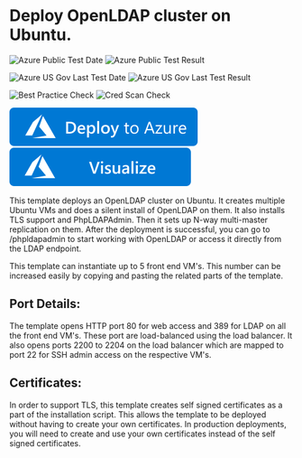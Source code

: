 # Deploy OpenLDAP cluster on Ubuntu.

![Azure Public Test Date](https://azurequickstartsservice.blob.core.windows.net/badges/openldap-cluster-ubuntu/PublicLastTestDate.svg)
![Azure Public Test Result](https://azurequickstartsservice.blob.core.windows.net/badges/openldap-cluster-ubuntu/PublicDeployment.svg)

![Azure US Gov Last Test Date](https://azurequickstartsservice.blob.core.windows.net/badges/openldap-cluster-ubuntu/FairfaxLastTestDate.svg)
![Azure US Gov Last Test Result](https://azurequickstartsservice.blob.core.windows.net/badges/openldap-cluster-ubuntu/FairfaxDeployment.svg)

![Best Practice Check](https://azurequickstartsservice.blob.core.windows.net/badges/openldap-cluster-ubuntu/BestPracticeResult.svg)
![Cred Scan Check](https://azurequickstartsservice.blob.core.windows.net/badges/openldap-cluster-ubuntu/CredScanResult.svg)

[![Deploy To Azure](https://raw.githubusercontent.com/Azure/azure-quickstart-templates/master/1-CONTRIBUTION-GUIDE/images/deploytoazure.svg?sanitize=true)]("https://portal.azure.com/#create/Microsoft.Template/uri/https%3A%2F%2Fraw.githubusercontent.com%2FAzure%2Fazure-quickstart-templates%2Fmaster%2Fopenldap-cluster-ubuntu%2Fazuredeploy.json")  [![Visualize](https://raw.githubusercontent.com/Azure/azure-quickstart-templates/master/1-CONTRIBUTION-GUIDE/images/visualizebutton.svg?sanitize=true)]("http://armviz.io/#/?load=https%3A%2F%2Fraw.githubusercontent.com%2FAzure%2Fazure-quickstart-templates%2Fmaster%2Fopenldap-cluster-ubuntu%2Fazuredeploy.json")

    


This template deploys an OpenLDAP cluster on Ubuntu. It creates multiple Ubuntu VMs and does a silent install of OpenLDAP on them. It also installs TLS support and PhpLDAPAdmin. Then it sets up N-way multi-master replication on them. After the deployment is successful, you can go to /phpldapadmin to start working with OpenLDAP or access it directly from the LDAP endpoint.

This template can instantiate up to 5 front end VM's. This number can be increased easily by copying and pasting the related parts of the template. 

## Port Details:
The template opens HTTP port 80 for web access and 389 for LDAP on all the front end VM's. These port are load-balanced using the load balancer.
It also opens ports 2200 to 2204 on the load balancer which are mapped to port 22 for SSH admin access on the respective VM's.

## Certificates:
In order to support TLS, this template creates self signed certificates as a part of the installation script. This allows the template to be deployed without having to create your own certificates. In production deployments, you will need to create and use your own certificates instead of the self signed certificates.

